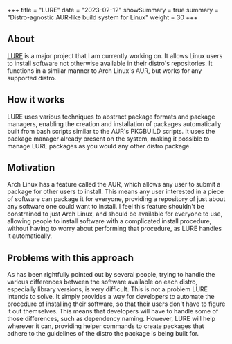 +++
title = "LURE"
date = "2023-02-12"
showSummary = true
summary = "Distro-agnostic AUR-like build system for Linux"
weight = 30
+++

## About

[LURE](https://lure.arsenm.dev/) is a major project that I am currently working on. It allows Linux users to install software not otherwise available in their distro's repositories. It functions in a similar manner to Arch Linux's AUR, but works for any supported distro.

## How it works

LURE uses various techniques to abstract package formats and package managers, enabling the creation and installation of packages automatically built from bash scripts similar to the AUR's PKGBUILD scripts. It uses the package manager already present on the system, making it possible to manage LURE packages as you would any other distro package.

## Motivation

Arch Linux has a feature called the AUR, which allows any user to submit a package for other users to install. This means any user interested in a piece of software can package it for everyone, providing a repository of just about any software one could want to install. I feel this feature shouldn't be constrained to just Arch Linux, and should be available for everyone to use, allowing people to install software with a complicated install procedure, without having to worry about performing that procedure, as LURE handles it automatically.

## Problems with this approach

As has been rightfully pointed out by several people, trying to handle the various differences between the software available on each distro, especially library versions, is very difficult. This is not a problem LURE intends to solve. It simply provides a way for developers to automate the procedure of installing their software, so that their users don't have to figure it out themselves. This means that developers will have to handle some of those differences, such as dependency naming. However, LURE will help wherever it can, providing helper commands to create packages that adhere to the guidelines of the distro the package is being built for.